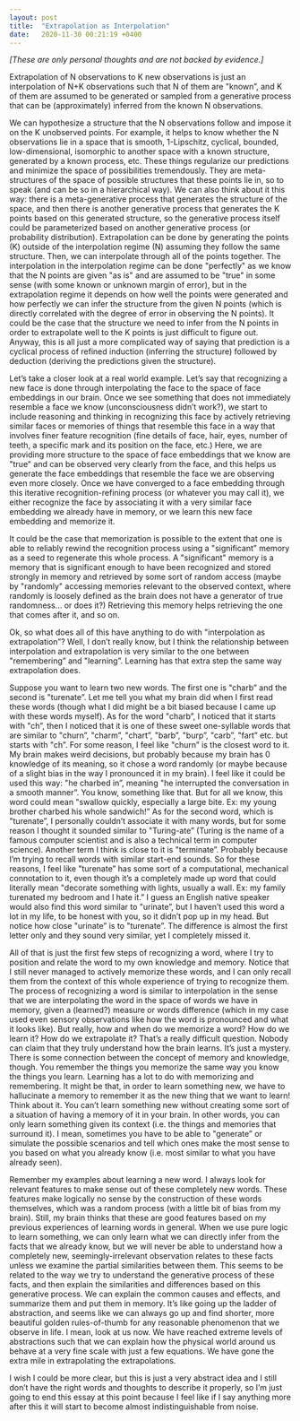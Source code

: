 ```yaml
---
layout: post
title:  "Extrapolation as Interpolation"
date:   2020-11-30 00:21:19 +0400
---
```


*[These are only personal thoughts and are not backed by evidence.]*

Extrapolation of N observations to K new observations is just an interpolation of N+K observations such that N of them are "known”, and K of them are assumed to be generated or sampled from a generative process that can be (approximately) inferred from the known N observations.

We can hypothesize a structure that the N observations follow and impose it on the K unobserved points. For example, it helps to know whether the N observations lie in a space that is smooth, 1-Lipschitz, cyclical, bounded, low-dimensional, isomorphic to another space with a known structure, generated by a known process, etc. These things regularize our predictions and minimize the space of possibilities tremendously. They are meta-structures of the space of possible structures that these points lie in, so to speak (and can be so in a hierarchical way). We can also think about it this way: there is a meta-generative process that generates the structure of the space, and then there is another generative process that generates the K points based on this generated structure, so the generative process itself could be parameterized based on another generative process (or probability distribution). Extrapolation can be done by generating the points (K) outside of the interpolation regime (N) assuming they follow the same structure. Then, we can interpolate through all of the points together. The interpolation in the interpolation regime can be done "perfectly" as we know that the N points are given "as is" and are assumed to be "true" in some sense (with some known or unknown margin of error), but in the extrapolation regime it depends on how well the points were generated and how perfectly we can infer the structure from the given N points (which is directly correlated with the degree of error in observing the N points). It could be the case that the structure we need to infer from the N points in order to extrapolate well to the K points is just difficult to figure out. Anyway, this is all just a more complicated way of saying that prediction is a cyclical process of refined induction (inferring the structure) followed by deduction (deriving the predictions given the structure).

Let’s take a closer look at a real world example. Let’s say that recognizing a new face is done through interpolating the face to the space of face embeddings in our brain. Once we see something that does not immediately resemble a face we know (unconsciousness didn’t work?), we start to include reasoning and thinking in recognizing this face by actively retrieving similar faces or memories of things that resemble this face in a way that involves finer feature recognition (fine details of face, hair, eyes, number of teeth, a specific mark and its position on the face, etc.) Here, we are providing more structure to the space of face embeddings that we know are "true" and can be observed very clearly from the face, and this helps us generate the face embeddings that resemble the face we are observing even more closely. Once we have converged to a face embedding through this iterative recognition-refining process (or whatever you may call it), we either recognize the face by associating it with a very similar face embedding we already have in memory, or we learn this new face embedding and memorize it.

It could be the case that memorization is possible to the extent that one is able to reliably rewind the recognition process using a "significant” memory as a seed to regenerate this whole process. A "significant" memory is a memory that is significant enough to have been recognized and stored strongly in memory and retrieved by some sort of random access (maybe by "randomly" accessing memories relevant to the observed context, where randomly is loosely defined as the brain does not have a generator of true randomness... or does it?) Retrieving this memory helps retrieving the one that comes after it, and so on.

Ok, so what does all of this have anything to do with "interpolation as extrapolation”? Well, I don’t really know, but I think the relationship between interpolation and extrapolation is very similar to the one between "remembering” and "learning”. Learning has that extra step the same way extrapolation does.

Suppose you want to learn two new words. The first one is "charb” and the second is "turenate”. Let me tell you what my brain did when I first read these words (though what I did might be a bit biased because I came up with these words myself). As for the word "charb”, I noticed that it starts with "ch”, then I noticed that it is one of these sweet one-syllable words that are similar to "churn”, "charm”, "chart”, "barb”, "burp”, "carb”, "fart” etc. but starts with "ch”. For some reason, I feel like "churn” is the closest word to it. My brain makes weird decisions, but probably because my brain has 0 knowledge of its meaning, so it chose a word randomly (or maybe because of a slight bias in the way I pronounced it in my brain). I feel like it could be used this way: "he charbed in”, meaning "he interrupted the conversation in a smooth manner”. You know, something like that. But for all we know, this word could mean "swallow quickly, especially a large bite. Ex: my young brother charbed his whole sandwich!” As for the second word, which is "turenate”, I personally couldn’t associate it with many words, but for some reason I thought it sounded similar to "Turing-ate” (Turing is the name of a famous computer scientist and is also a technical term in computer science). Another term I think is close to it is "terminate”. Probably because I’m trying to recall words with similar start-end sounds. So for these reasons, I feel like "turenate” has some sort of a computational, mechanical connotation to it, even though it’s a completely made up word that could literally mean "decorate something with lights, usually a wall. Ex: my family turenated my bedroom and I hate it.” I guess an English native speaker would also find this word similar to "urinate”, but I haven’t used this word a lot in my life, to be honest with you, so it didn’t pop up in my head. But notice how close "urinate” is to "turenate”. The difference is almost the first letter only and they sound very similar, yet I completely missed it.

All of that is just the first few steps of recognizing a word, where I try to position and relate the word to my own knowledge and memory. Notice that I still never managed to actively memorize these words, and I can only recall them from the context of this whole experience of trying to recognize them. The process of recognizing a word is similar to interpolation in the sense that we are interpolating the word in the space of words we have in memory, given a (learned?) measure or words difference (which in my case used even sensory observations like how the word is pronounced and what it looks like). But really, how and when do we memorize a word? How do we learn it? How do we extrapolate it? That’s a really difficult question. Nobody can claim that they truly understand how the brain learns. It’s just a mystery. There is some connection between the concept of memory and knowledge, though. You remember the things you memorize the same way you know the things you learn. Learning has a lot to do with memorizing and remembering. It might be that, in order to learn something new, we have to hallucinate a memory to remember it as the new thing that we want to learn! Think about it. You can’t learn something new without creating some sort of a situation of having a memory of it in your brain. In other words, you can only learn something given its context (i.e. the things and memories that surround it). I mean, sometimes you have to be able to "generate” or simulate the possible scenarios and tell which ones make the most sense to you based on what you already know (i.e. most similar to what you have already seen).

Remember my examples about learning a new word. I always look for relevant features to make sense out of these completely new words. These features make logically no sense by the construction of these words themselves, which was a random process (with a little bit of bias from my brain). Still, my brain thinks that these are good features based on my previous experiences of learning words in general. When we use pure logic to learn something, we can only learn what we can directly infer from the facts that we already know, but we will never be able to understand how a completely new, seemingly-irrelevant observation relates to these facts unless we examine the partial similarities between them. This seems to be related to the way we try to understand the generative process of these facts, and then explain the similarities and differences based on this generative process. We can explain the common causes and effects, and summarize them and put them in memory. It’s like going up the ladder of abstraction, and seems like we can always go up and find shorter, more beautiful golden rules-of-thumb for any reasonable phenomenon that we observe in life. I mean, look at us now. We have reached extreme levels of abstractions such that we can explain how the physical world around us behave at a very fine scale with just a few equations. We have gone the extra mile in extrapolating the extrapolations.

I wish I could be more clear, but this is just a very abstract idea and I still don’t have the right words and thoughts to describe it properly, so I’m just going to end this essay at this point because I feel like if I say anything more after this it will start to become almost indistinguishable from noise.

